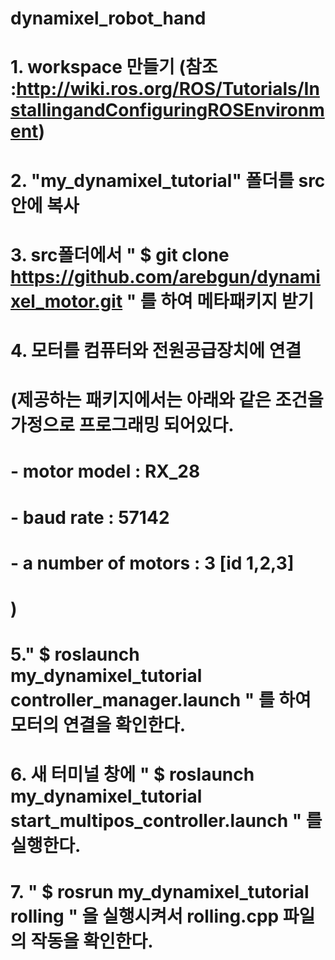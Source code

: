 # dynamixel_robot_hand

# 1. workspace 만들기 (참조 :http://wiki.ros.org/ROS/Tutorials/InstallingandConfiguringROSEnvironment)

# 2. "my_dynamixel_tutorial" 폴더를 src 안에 복사

# 3. src폴더에서 " $ git clone https://github.com/arebgun/dynamixel_motor.git " 를 하여 메타패키지 받기

# 4. 모터를 컴퓨터와 전원공급장치에 연결
#   (제공하는 패키지에서는 아래와 같은 조건을 가정으로 프로그래밍 되어있다.
#	 - motor model : RX_28
#	 - baud rate : 57142
#	 - a number of motors : 3 [id 1,2,3]
#   )

# 5." $ roslaunch my_dynamixel_tutorial controller_manager.launch " 를 하여 모터의 연결을 확인한다.

# 6. 새 터미널 창에 " $ roslaunch my_dynamixel_tutorial start_multipos_controller.launch " 를 실행한다.

# 7. " $ rosrun my_dynamixel_tutorial rolling " 을 실행시켜서 rolling.cpp 파일의 작동을 확인한다.
   
